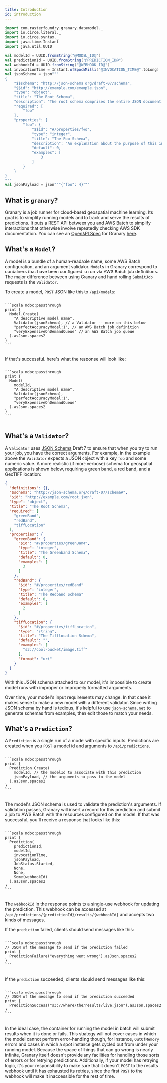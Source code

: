 ```yaml
---
title: Introduction
id: introduction
---
```



```scala mdoc:invisible
import com.rasterfoundry.granary.datamodel._
import io.circe.literal._
import io.circe.syntax._
import java.time.Instant
import java.util.UUID

val modelId = UUID.fromString("@MODEL_ID@")
val predictionId = UUID.fromString("@PREDICTION_ID@")
val webhookId = UUID.fromString("@WEBHOOK_ID@")
val invocationTime = Instant.ofEpochMilli("@INVOCATION_TIME@".toLong)
val jsonSchema = json"""
{
    "$$schema": "http://json-schema.org/draft-07/schema",
    "$$id": "http://example.com/example.json",
    "type": "object",
    "title": "The Root Schema",
    "description": "The root schema comprises the entire JSON document.",
    "required": [
        "foo"
    ],
    "properties": {
        "foo": {
            "$$id": "#/properties/foo",
            "type": "integer",
            "title": "The Foo Schema",
            "description": "An explanation about the purpose of this instance.",
            "default": 0,
            "examples": [
                3
            ]
        }
    }
}
"""
val jsonPayload = json"""{"foo": 4}"""
```

## What is `granary`?

Granary is a job runner for cloud-based geospatial machine learning.
Its goal is to simplify running models and to track and serve
the results of predictions. It puts a REST API between you and AWS Batch
to simplify interactions that otherwise involve repeatedly checking AWS SDK
documentation. You can see an
[OpenAPI Spec](https://swagger.io/docs/specification/about/)
for Granary [here](https://granary.rasterfoundry.com/api/docs/docs.yaml).

## What's a `Model`?

A model is a bundle of a human-readable name, some AWS Batch configuration,
and an argument validator. `Model`s in Granary correspond to containers that
have been configured to run via AWS Batch job definitions. The major difference
between using Granary and hand rolling `SubmitJob` requests is the `Validator`.

To create a model, `POST` JSON like this to `/api/models`:

<pre>
<code>
```scala mdoc:passthrough
print {
  Model.Create(
    "A descriptive model name",
    Validator(jsonSchema), // a Validator -- more on this below
    "perfectAccuracyModel:1", // an AWS Batch job definition
    "veryExpensiveOnDemandQueue" // an AWS Batch job queue
  ).asJson.spaces2
}
```
</code>
</pre>

If that's successful, here's what the response will look like:

<pre>
<code>
```scala mdoc:passthrough
print {
  Model(
    modelId,
    "A descriptive model name",
    Validator(jsonSchema),
    "perfectAccuracyModel:1",
    "veryExpensiveOnDemandQueue"
  ).asJson.spaces2
}
```
</code>
</pre>

## What's a `Validator`?

A `Validator` uses [JSON Schema](http://json-schema.org/) Draft 7 to ensure that
when you try to run your job, you have the correct arguments. For example, in the
example above the `Validator` expects a JSON object with a key `foo` and some numeric
value. A more realistic (if more verbose) schema for geospatial applications is shown
below, requiring a green band, a red band, and a GeoTIFF location:

```json
{
  "definitions": {},
  "$schema": "http://json-schema.org/draft-07/schema#",
  "$id": "http://example.com/root.json",
  "type": "object",
  "title": "The Root Schema",
  "required": [
    "greenBand",
    "redBand",
    "tiffLocation"
  ],
  "properties": {
    "greenBand": {
      "$id": "#/properties/greenBand",
      "type": "integer",
      "title": "The Greenband Schema",
      "default": 0,
      "examples": [
        3
      ]
    },
    "redBand": {
      "$id": "#/properties/redBand",
      "type": "integer",
      "title": "The Redband Schema",
      "default": 0,
      "examples": [
        2
      ]
    },
    "tiffLocation": {
      "$id": "#/properties/tiffLocation",
      "type": "string",
      "title": "The Tifflocation Schema",
      "default": "",
      "examples": [
        "s3://cool-bucket/image.tiff"
      ],
      "format": "uri"
    }
  }
}
```

With this JSON schema attached to our model, it's impossible to create model runs
with improper or improperly formatted arguments.

Over time, your model's input requirements may change. In that case it makes
sense to make a new model with a different validator. Since writing JSON schema
by hand is tedious, it's helpful to use [`json-schema.net`](https://jsonschema.net/)
to generate schemas from examples, then edit those to match your needs.

## What's a `Prediction`?

A `Prediction` is a single run of a model with specific inputs. Predictions are
created when you `POST` a model id and arguments to `/api/predictions`.

<pre>
<code>
```scala mdoc:passthrough
print {
  Prediction.Create(
    modelId, // the modelId to associate with this prediction
    jsonPayload, // the arguments to pass to the model
  ).asJson.spaces2
}
```
</code>
</pre>

The model's JSON schema is used to validate the prediction's arguments.
If validation passes, Granary will insert a record for this prediction and submit
a job to AWS Batch with the resources configured on the model. If that was successful,
you'll receive a response that looks like this:

<pre>
<code>
```scala mdoc:passthrough
print {
  Prediction(
    predictionId,
    modelId,
    invocationTime,
    jsonPayload,
    JobStatus.Started,
    None,
    None,
    Some(webhookId)
  ).asJson.spaces2
}
```
</code>
</pre>

The `webhookId` in the response points to a single-use webhook for updating the prediction.
This webhook can be accessed at `/api/predictions/{predictionId}/results/{webhookId}` and
accepts two kinds of messages.

If the `prediction` failed, clients should send messages like this:

<pre>
<code>
```scala mdoc:passthrough
// JSON of the message to send if the prediction failed
print {
  PredictionFailure("everything went wrong").asJson.spaces2
}
```
</code>
</pre>

If the `prediction` succeeded, clients should send messages like this:

<pre>
<code>
```scala mdoc:passthrough
// JSON of the message to send if the prediction succeeded
print {
  PredictionSuccess("s3://where/the/results/live.json").asJson.spaces2
}
```
</code>
</pre>

In the ideal case, the container for running the model in batch will submit results when it
is done or fails. This strategy will not cover cases in which the model cannot perform
error-handling though, for instance, `OutOfMemory` errors and cases in which a spot
instance gets cycled out from under your running model. Because the space of things that
can go wrong is nearly infinite, Granary itself doesn't provide any facilities for handling
those sorts of errors or for retrying predictions. Additionally, if your model has retrying
logic, it's your responsibility to make sure that it doesn't `POST` to the results webhook
until it has exhausted its retries, since the first `POST` to the webhook will make it
inaccessible for the rest of time.
